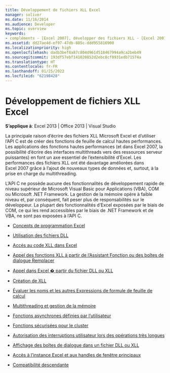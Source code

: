 ```yaml
---
title: Développement de fichiers XLL Excel
manager: soliver
ms.date: 11/16/2014
ms.audience: Developer
ms.topic: overview
keywords:
- compléments - [Excel 2007], développer des fichiers XLL - [Excel 2007], fichiers XLL - [Excel 2007], développer
ms.assetid: dd27ae4d-ef97-47db-885c-ddd955816900
ms.localizationpriority: high
ms.openlocfilehash: dadb3bef8a87c804d961d518467994a9ca2beb49
ms.sourcegitcommit: 193df57ebf141020852d2ebc8cf0931edb71574a
ms.translationtype: HT
ms.contentlocale: fr-FR
ms.lasthandoff: 01/25/2022
ms.locfileid: "62198428"
---
```

# <a name="developing-excel-xlls"></a>Développement de fichiers XLL Excel

**S’applique à**: Excel 2013 | Office 2013 | Visual Studio 
  
La principale raison d’écrire des fichiers XLL Microsoft Excel et d’utiliser l’API C est de créer des fonctions de feuille de calcul hautes performances. Les applications des fonctions hautes performances (et dans Excel 2007, la possibilité d’écrire des interfaces multithreads vers des ressources serveur puissantes) en font un axe essentiel de l’extensibilité d’Excel. Les performances des fichiers XLL ont été davantage améliorées dans Excel 2007 grâce à l’ajout de nouveaux types de données et, surtout, à la prise en charge du multithreading.
  
L’API C ne possède aucune des fonctionnalités de développement rapide de niveau supérieur de Microsoft Visual Basic pour Applications (VBA), COM ou Microsoft .NET Framework. La gestion de la mémoire opère à faible niveau et, par conséquent, fait peser plus de responsabilités sur le développeur. La plupart des fonctionnalités d’Excel exposées par le biais de COM, ce qui les rend accessibles par le biais de .NET Framework et de VBA, ne sont pas exposées à l’API C.


- [Concepts de programmation Excel](excel-programming-concepts.md)
  
- [Utilisation des fichiers DLL](working-with-dlls.md)
  
- [Accés au code XLL dans Excel](accessing-xll-code-in-excel.md)
  
- [Appel des fonctions XLL à partir de l’Assistant Fonction ou des boîtes de dialogue Remplacer](how-to-call-xll-functions-from-the-function-wizard-or-replace-dialog-boxes.md)
  
- [Appel dans Excel � partir du fichier DLL ou XLL](calling-into-excel-from-the-dll-or-xll.md)
  
- [Création de XLL](creating-xlls.md)
  
- [Évaluer les noms et les autres Expressions de formule de feuille de calcul](evaluating-names-and-other-worksheet-formula-expressions.md)
  
- [Multithreading et gestion de la mémoire](multithreading-and-memory-management.md)
  
- [Fonctions asynchrones définies par l’utilisateur](asynchronous-user-defined-functions.md)
  
- [Fonctions sécurisées pour le cluster](cluster-safe-functions.md)
  
- [Autorisation des interruptions utilisateur lors des opérations très longues](permitting-user-breaks-in-lengthy-operations.md)
  
- [Affichage des boîtes de dialogue dans un fichier DLL ou XLL](displaying-dialog-boxes-from-within-a-dll-or-xll.md)
  
- [Accès à l’instance Excel et aux handles de fenêtre principaux](how-to-access-excel-instance-and-main-window-handles.md)
  
- [Compatibilité descendante](backward-compatibility.md)
  

